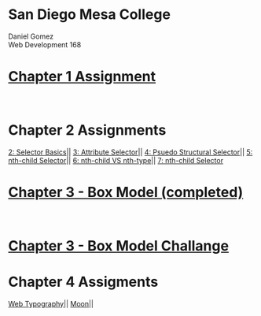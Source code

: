 # San Diego Mesa College

Daniel Gomez
<br>
Web Development 168
<br>
<h1><a href='ch1ASGMT\aboutMe.html'>Chapter 1 Assignment</a></h1> 
<br>
<h1>Chapter 2 Assignments</h1>
<a href='02_selector_basics_start-ASGMT.html'>2: Selector Basics</a>|| 
<a href='03_attribute_selectors_start-ASGMT.html'>3: Attribute Selector</a>|| 
<a href='04-2_psuedo_structural_selector_classes_start-ASGMT.html'>4: Psuedo Structural Selector</a>|| 
<a href='05_nth-child_selector_start-ASGMT.html'>5: nth-child Selector</a>|| 
<a href='06_nth-child_vs_nth-type_start-ASGMT.html'>6: nth-child VS nth-type</a>|| 
<a href='07_nth-child_selector_start-ASGMT.html'>7: nth-child Selector</a> 
<br>
<h1><a href="03_box_model_start_completed.html">Chapter 3 - Box Model (completed)</a></h1>
<br>
<h1><a href="box_model_challenge\index.html">Chapter 3 - Box Model Challange</a></h1>
<h1>Chapter 4 Assigments</h1>
<a href='Chapter 4\04_web_typography.html'>Web Typography</a>|| 
<a href='Chapter 4\moon.html'>Moon</a>|| 




